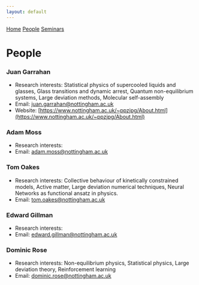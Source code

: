 ```yaml
---
layout: default
---
```

[Home](./) [People](./people.html) [Seminars](./seminars.html)

# People
### Juan Garrahan
* Research interests: Statistical physics of supercooled liquids and glasses, Glass transitions and dynamic arrest, Quantum non-equilibrium systems, Large deviation methods, Molecular self-assembly
* Email: juan.garrahan@nottingham.ac.uk
* Website: [https://www.nottingham.ac.uk/~ppzjpg/About.html](https://www.nottingham.ac.uk/~ppzjpg/About.html)

### Adam Moss
* Research interests:
* Email: adam.moss@nottingham.ac.uk

### Tom Oakes
* Research interests: Collective behaviour of kinetically constrained models, Active matter, Large deviation numerical techniques, Neural Networks as functional ansatz in physics.
* Email: tom.oakes@nottingham.ac.uk

### Edward Gillman
* Research interests:
* Email: edward.gillman@nottingham.ac.uk

### Dominic Rose
* Research interests: Non-equilibrium physics, Statistical physics, Large deviation theory, Reinforcement learning
* Email: dominic.rose@nottingham.ac.uk
